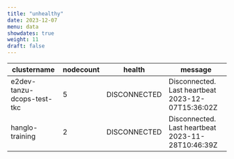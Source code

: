 ```yaml
---
title: "unhealthy"
date: 2023-12-07
menu: data
showdates: true
weight: 11
draft: false
---
```

<!--more-->
| clustername                | nodecount | health       | message                                           |
| -------------------------- | --------- | ------------ | ------------------------------------------------- |
| e2dev-tanzu-dcops-test-tkc |         5 | DISCONNECTED | Disconnected. Last heartbeat 2023-12-07T15:36:02Z |
| hanglo-training            |         2 | DISCONNECTED | Disconnected. Last heartbeat 2023-11-28T10:46:39Z |
